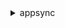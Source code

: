 <details>

<summary>
appsync
</summary>

- <details><summary>create-api-cache</summary>

  * --api-id
  * --ttl
  * --transit-encryption-enabled
  * --no-transit-encryption-enabled
  * --at-rest-encryption-enabled
  * --no-at-rest-encryption-enabled
  * --api-caching-behavior
  * --type
  * --cli-input-json
  * --cli-input-yaml
  * --generate-cli-skeleton


- <details><summary>create-api-key</summary>

  * --api-id
  * --description
  * --expires
  * --cli-input-json
  * --cli-input-yaml
  * --generate-cli-skeleton


- <details><summary>create-data-source</summary>

  * --api-id
  * --name
  * --description
  * --type
  * --service-role-arn
  * --dynamodb-config
  * --lambda-config
  * --elasticsearch-config
  * --http-config
  * --relational-database-config
  * --cli-input-json
  * --cli-input-yaml
  * --generate-cli-skeleton


- <details><summary>create-function</summary>

  * --api-id
  * --name
  * --description
  * --data-source-name
  * --request-mapping-template
  * --response-mapping-template
  * --function-version
  * --sync-config
  * --cli-input-json
  * --cli-input-yaml
  * --generate-cli-skeleton


- <details><summary>create-graphql-api</summary>

  * --name
  * --log-config
  * --authentication-type
  * --user-pool-config
  * --open-id-connect-config
  * --tags
  * --additional-authentication-providers
  * --xray-enabled
  * --no-xray-enabled
  * --cli-input-json
  * --cli-input-yaml
  * --generate-cli-skeleton


- <details><summary>create-resolver</summary>

  * --api-id
  * --type-name
  * --field-name
  * --data-source-name
  * --request-mapping-template
  * --response-mapping-template
  * --kind
  * --pipeline-config
  * --sync-config
  * --caching-config
  * --cli-input-json
  * --cli-input-yaml
  * --generate-cli-skeleton


- <details><summary>create-type</summary>

  * --api-id
  * --definition
  * --format
  * --cli-input-json
  * --cli-input-yaml
  * --generate-cli-skeleton


- <details><summary>delete-api-cache</summary>

  * --api-id
  * --cli-input-json
  * --cli-input-yaml
  * --generate-cli-skeleton


- <details><summary>delete-api-key</summary>

  * --api-id
  * --id
  * --cli-input-json
  * --cli-input-yaml
  * --generate-cli-skeleton


- <details><summary>delete-data-source</summary>

  * --api-id
  * --name
  * --cli-input-json
  * --cli-input-yaml
  * --generate-cli-skeleton


- <details><summary>delete-function</summary>

  * --api-id
  * --function-id
  * --cli-input-json
  * --cli-input-yaml
  * --generate-cli-skeleton


- <details><summary>delete-graphql-api</summary>

  * --api-id
  * --cli-input-json
  * --cli-input-yaml
  * --generate-cli-skeleton


- <details><summary>delete-resolver</summary>

  * --api-id
  * --type-name
  * --field-name
  * --cli-input-json
  * --cli-input-yaml
  * --generate-cli-skeleton


- <details><summary>delete-type</summary>

  * --api-id
  * --type-name
  * --cli-input-json
  * --cli-input-yaml
  * --generate-cli-skeleton


- <details><summary>flush-api-cache</summary>

  * --api-id
  * --cli-input-json
  * --cli-input-yaml
  * --generate-cli-skeleton


- <details><summary>get-api-cache</summary>

  * --api-id
  * --cli-input-json
  * --cli-input-yaml
  * --generate-cli-skeleton


- <details><summary>get-data-source</summary>

  * --api-id
  * --name
  * --cli-input-json
  * --cli-input-yaml
  * --generate-cli-skeleton


- <details><summary>get-function</summary>

  * --api-id
  * --function-id
  * --cli-input-json
  * --cli-input-yaml
  * --generate-cli-skeleton


- <details><summary>get-graphql-api</summary>

  * --api-id
  * --cli-input-json
  * --cli-input-yaml
  * --generate-cli-skeleton


- <details><summary>get-introspection-schema</summary>

  * --api-id
  * --format
  * --include-directives
  * --no-include-directives


- <details><summary>get-resolver</summary>

  * --api-id
  * --type-name
  * --field-name
  * --cli-input-json
  * --cli-input-yaml
  * --generate-cli-skeleton


- <details><summary>get-schema-creation-status</summary>

  * --api-id
  * --cli-input-json
  * --cli-input-yaml
  * --generate-cli-skeleton


- <details><summary>get-type</summary>

  * --api-id
  * --type-name
  * --format
  * --cli-input-json
  * --cli-input-yaml
  * --generate-cli-skeleton


- <details><summary>help</summary>

  * 


- <details><summary>list-api-keys</summary>

  * --api-id
  * --cli-input-json
  * --cli-input-yaml
  * --starting-token
  * --page-size
  * --max-items
  * --generate-cli-skeleton


- <details><summary>list-data-sources</summary>

  * --api-id
  * --cli-input-json
  * --cli-input-yaml
  * --starting-token
  * --page-size
  * --max-items
  * --generate-cli-skeleton


- <details><summary>list-functions</summary>

  * --api-id
  * --cli-input-json
  * --cli-input-yaml
  * --starting-token
  * --page-size
  * --max-items
  * --generate-cli-skeleton


- <details><summary>list-graphql-apis</summary>

  * --cli-input-json
  * --cli-input-yaml
  * --starting-token
  * --page-size
  * --max-items
  * --generate-cli-skeleton


- <details><summary>list-resolvers</summary>

  * --api-id
  * --type-name
  * --cli-input-json
  * --cli-input-yaml
  * --starting-token
  * --page-size
  * --max-items
  * --generate-cli-skeleton


- <details><summary>list-resolvers-by-function</summary>

  * --api-id
  * --function-id
  * --cli-input-json
  * --cli-input-yaml
  * --starting-token
  * --page-size
  * --max-items
  * --generate-cli-skeleton


- <details><summary>list-tags-for-resource</summary>

  * --resource-arn
  * --cli-input-json
  * --cli-input-yaml
  * --generate-cli-skeleton


- <details><summary>list-types</summary>

  * --api-id
  * --format
  * --cli-input-json
  * --cli-input-yaml
  * --starting-token
  * --page-size
  * --max-items
  * --generate-cli-skeleton


- <details><summary>start-schema-creation</summary>

  * --api-id
  * --definition
  * --cli-input-json
  * --cli-input-yaml
  * --generate-cli-skeleton


- <details><summary>tag-resource</summary>

  * --resource-arn
  * --tags
  * --cli-input-json
  * --cli-input-yaml
  * --generate-cli-skeleton


- <details><summary>untag-resource</summary>

  * --resource-arn
  * --tag-keys
  * --cli-input-json
  * --cli-input-yaml
  * --generate-cli-skeleton


- <details><summary>update-api-cache</summary>

  * --api-id
  * --ttl
  * --api-caching-behavior
  * --type
  * --cli-input-json
  * --cli-input-yaml
  * --generate-cli-skeleton


- <details><summary>update-api-key</summary>

  * --api-id
  * --id
  * --description
  * --expires
  * --cli-input-json
  * --cli-input-yaml
  * --generate-cli-skeleton


- <details><summary>update-data-source</summary>

  * --api-id
  * --name
  * --description
  * --type
  * --service-role-arn
  * --dynamodb-config
  * --lambda-config
  * --elasticsearch-config
  * --http-config
  * --relational-database-config
  * --cli-input-json
  * --cli-input-yaml
  * --generate-cli-skeleton


- <details><summary>update-function</summary>

  * --api-id
  * --name
  * --description
  * --function-id
  * --data-source-name
  * --request-mapping-template
  * --response-mapping-template
  * --function-version
  * --sync-config
  * --cli-input-json
  * --cli-input-yaml
  * --generate-cli-skeleton


- <details><summary>update-graphql-api</summary>

  * --api-id
  * --name
  * --log-config
  * --authentication-type
  * --user-pool-config
  * --open-id-connect-config
  * --additional-authentication-providers
  * --xray-enabled
  * --no-xray-enabled
  * --cli-input-json
  * --cli-input-yaml
  * --generate-cli-skeleton


- <details><summary>update-resolver</summary>

  * --api-id
  * --type-name
  * --field-name
  * --data-source-name
  * --request-mapping-template
  * --response-mapping-template
  * --kind
  * --pipeline-config
  * --sync-config
  * --caching-config
  * --cli-input-json
  * --cli-input-yaml
  * --generate-cli-skeleton


- <details><summary>update-type</summary>

  * --api-id
  * --type-name
  * --definition
  * --format
  * --cli-input-json
  * --cli-input-yaml
  * --generate-cli-skeleton


</details>

